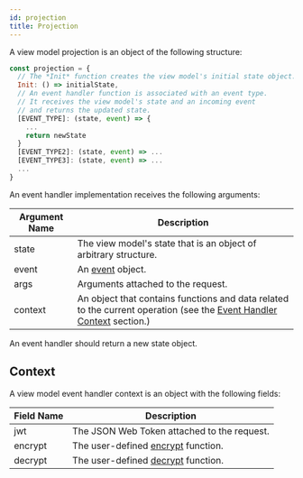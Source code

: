 ```yaml
---
id: projection
title: Projection
---
```


A view model projection is an object of the following structure:

```js
const projection = {
  // The *Init* function creates the view model's initial state object.
  Init: () => initialState,
  // An event handler function is associated with an event type.
  // It receives the view model's state and an incoming event
  // and returns the updated state.
  [EVENT_TYPE]: (state, event) => {
    ...
    return newState
  }
  [EVENT_TYPE2]: (state, event) => ...
  [EVENT_TYPE3]: (state, event) => ...
  ...
}
```

An event handler implementation receives the following arguments:

| Argument Name | Description                                                                                                                                    |
| ------------- | ---------------------------------------------------------------------------------------------------------------------------------------------- |
| state         | The view model's state that is an object of arbitrary structure.                                                                               |
| event         | An [event](event.md) object.                                                                                                                   |
| args          | Arguments attached to the request.                                                                                                             |
| context       | An object that contains functions and data related to the current operation (see the [Event Handler Context](#event-handler-context) section.) |

An event handler should return a new state object.

## Context

A view model event handler context is an object with the following fields:

| Field Name | Description                                            |
| ---------- | ------------------------------------------------------ |
| jwt        | The JSON Web Token attached to the request.            |
| encrypt    | The user-defined [encrypt](../encryption.md) function. |
| decrypt    | The user-defined [decrypt](../encryption.md) function. |

